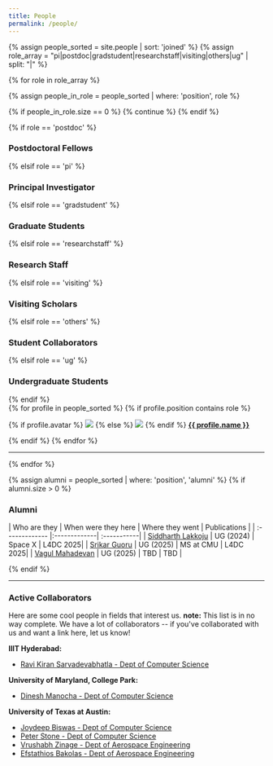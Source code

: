 ```yaml
---
title: People
permalink: /people/
---
```


{% assign people_sorted = site.people | sort: 'joined' %}
{% assign role_array = "pi|postdoc|gradstudent|researchstaff|visiting|others|ug" | split: "|" %}

{% for role in role_array %}

{% assign people_in_role = people_sorted | where: 'position', role %}

<!-- Skip section if there's nobody -->
{% if people_in_role.size == 0 %}
  {% continue %}
{% endif %}

<div class="pos_header">
{% if role == 'postdoc' %}
<h3>Postdoctoral Fellows</h3>
 {% elsif role == 'pi' %}
<h3>Principal Investigator</h3>
 {% elsif role == 'gradstudent' %}
<h3>Graduate Students</h3>
 {% elsif role == 'researchstaff' %}
<h3>Research Staff</h3>
 {% elsif role == 'visiting' %}
<h3>Visiting Scholars</h3>
 {% elsif role == 'others' %}
<h3>Student Collaborators</h3>
 {% elsif role == 'ug' %}
<h3>Undergraduate Students</h3>
{% endif %}
</div>

<div class="content list people">
  {% for profile in people_sorted %}
    {% if profile.position contains role %}
      <div class="list-item-people">
        <p class="list-post-title">
          {% if profile.avatar %}
            <a href="{{ site.baseurl }}{{ profile.url }}"><img class="profile-thumbnail" src="{{site.baseurl}}/images/people/{{profile.avatar}}"></a>
          {% else %}
            <a href="{{ site.baseurl }}{{ profile.url }}"><img class="profile-thumbnail" src="http://evansheline.com/wp-content/uploads/2011/02/facebook-Storm-Trooper.jpg"></a>
          {% endif %} 
          <a class="name" href="{{ site.baseurl }}{{ profile.url }}" style="font-weight: bold;">{{ profile.name }}</a><br>
          <!-- <a class="scholar" href="https://scholar.google.com/citations?user={{ profile.scholar }}&hl="  style="font-size: smaller;">Google Scholar</a> -->
        </p>
      </div>    
    {% endif %}
  {% endfor %}
</div>
<hr>

{% endfor %}

<!-- Alumni Section After All Other Roles -->
{% assign alumni = people_sorted | where: 'position', 'alumni' %}
{% if alumni.size > 0 %}

<!-- <div class="pos_header"> -->
<h3>Alumni</h3>
<!-- </div> -->


| Who are they | When were they here | Where they went | Publications |
| :------------- |:-------------| :-----------|
| [Siddharth Lakkoju](https://www.linkedin.com/in/siddharthlakkoju/) | UG (2024) | Space X | L4DC 2025|
| [Srikar Guoru](https://www.linkedin.com/in/srikar-gouru-090244181) | UG (2025) | MS at CMU | L4DC 2025|
| [Vagul Mahadevan](https://www.linkedin.com/in/vagul-mahadevan) | UG (2025) | TBD | TBD |

<!-- Add more rows as needed -->
{% endif %}
<hr>

### Active Collaborators

Here are some cool people in fields that interest us. **note:** This list is in no way complete. We have a lot of collaborators -- if you've collaborated with us and want a link here, let us know!

**IIIT Hyderabad:**
- [Ravi Kiran Sarvadevabhatla - Dept of Computer Science](https://ravika.github.io/)

**University of Maryland, College Park:**
- [Dinesh Manocha - Dept of Computer Science](https://www.cs.umd.edu/~dm/)

**University of Texas at Austin:**
- [Joydeep Biswas - Dept of Computer Science](https://www.joydeepb.com/)
- [Peter Stone - Dept of Computer Science](https://www.cs.utexas.edu/~pstone/)
- [Vrushabh Zinage - Dept of Aerospace Engineering](https://vrushabh27.github.io/vrushabh_zinage/)
- [Efstathios Bakolas - Dept of Aerospace Engineering](https://sites.utexas.edu/ebakolas/)